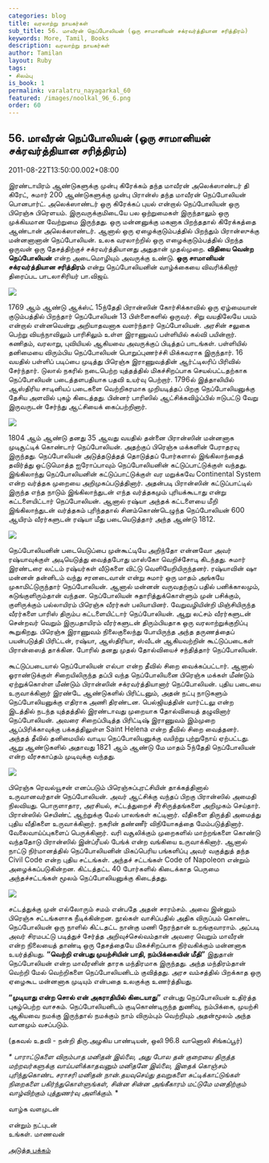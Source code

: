 ```yaml
---
categories: blog
title: வரலாற்று நாயகர்கள்
sub_title: 56. மாவீரன் நெப்போலியன் (ஒரு சாமானியன் சக்ரவர்த்தியான சரித்திரம்)
keywords: More, Tamil, Books
description: வரலாற்று நாயகர்கள்
author: Tamilan
layout: Ruby
tags:
- சிலம்பு
is_book: 1
permalink: varalatru_nayagarkal_60
featured: /images/noolkal_96_6.png
order: 60
---
```



## 56. மாவீரன் நெப்போலியன் (ஒரு சாமானியன் சக்ரவர்த்தியான சரித்திரம்)

2011-08-22T13:50:00.002+08:00

இரண்டாயிரம் ஆண்டுகளுக்கு முன்பு கிரேக்கம் தந்த மாவீரன் அலெக்ஸாண்டர் தி கிரேட், சுமார் 200 ஆண்டுகளுக்கு முன்பு பிரான்ஸ் தந்த மாவீரன் நெப்போலியன் பொனபார்ட். அலெக்ஸாண்டர் ஒரு கிரேக்கப் புயல் என்றால் நெப்போலியன் ஒரு பிரெஞ்சு பிரெளயம். இருவருக்குமிடையே பல ஒற்றுமைகள் இருந்தாலும் ஒரு முக்கியமான வேற்றுமை இருந்தது. ஒரு மன்னனுக்கு மகனாக பிறந்ததால் கிரேக்கத்தை ஆண்டான் அலெக்ஸாண்டர். ஆனால் ஒரு ஏழைக்குடும்பத்தில் பிறந்தும் பிரான்ஸுக்கு மன்னனானான் நெப்போலியன். உலக வரலாற்றில் ஒரு எழைக்குடும்பத்தில் பிறந்த ஒருவன் ஒரு தேசத்திற்குச் சக்ரவர்த்தியானது அதுதான் முதல்முறை. **விதியை வென்ற நெப்போலியன்** என்ற அடைமொழியும் அவருக்கு உண்டு. **ஒரு சாமானியன் சக்ரவர்த்தியான சரித்திரம்** என்று நெப்போலியனின் வாழ்க்கையை விவரிக்கிறார் திரைப்பட பாடலாசிரியர் பா.விஜய்.

![](http://1.bp.blogspot.com/-1rs1oJaQ6go/TlGQjivRmeI/AAAAAAAAA0Q/b9Istr7qF8E/s320/20269777.jpg)

1769 ஆம் ஆண்டு ஆக்ஸ்ட் 15ந்தேதி பிரான்ஸின் கோர்சிக்காவில் ஒரு ஏழ்மையான் குடும்பத்தில் பிறந்தார் நெப்போலியன் 13 பிள்ளைகளில் ஒருவர். சிறு வயதிலேயே பயம் என்றால் என்னவென்று அறியாதவனாக வளர்ந்தார் நெப்போலியன். அரசின் சலுகை பெற்று வியந்நாவிலும் பாரிசிலும் உள்ள இராணுவப் பள்ளியில் கல்வி பயின்றார். கணிதம், வரலாறு, புவியியல் ஆகியவை அவருக்குப் பிடித்தப் பாடங்கள். பள்ளியில் தனிமையை விரும்பிய நெப்போலியன் பொறுப்புணர்ச்சி மிக்கவராக இருந்தார். 16 வயதில் பள்ளிப் படிப்பை முடித்து பிரெஞ்சு இராணுவத்தின் ஆர்ட்டிலரிப் பிரிவில் சேர்ந்தார். டுலால் நகரில் நடைபெற்ற யுத்தத்தில் மிகச்சிறப்பாக செயல்பட்டதற்காக நெப்போலியன் படைத்தளபதியாக பதவி உயர்வு பெற்றார். 1796ல் இத்தாலியில் ஆஸ்திரிய சாடினியப் படைகளை வெற்றிகரமாக முறியடித்தப் பிறகு நெப்போலியனுக்கு தேசிய அளவில் புகழ் கிடைத்தது. பின்னர் பாரிஸில் ஆட்சிக்கவிழ்ப்பில் ஈடுபட்டு வேறு இருவருடன் சேர்ந்து ஆட்சியைக் கைப்பற்றினார்.

![](http://4.bp.blogspot.com/-L4x5LghFTm4/TlGQb4r-MUI/AAAAAAAAA0M/syt_9QIrTfA/s320/6a00d8341c4f7053ef00e554f632d38834-800wi.jpg)

1804 ஆம் ஆண்டு தனது 35 ஆவது வயதில் தன்னை பிரான்ஸின் மன்னனாக முடிசூட்டிக் கொண்டார் நெப்போலியன். அதற்குப் பிரெஞ்சு மக்களின் பேராதரவு இருந்தது. நெப்போலியன் அடுத்தடுத்தத் தொடுத்தப் போர்களால் இங்கிலாந்தைத் தவிர்த்து ஒட்டுமொத்த ஐரோப்பாவும் நெப்போலியனின் கட்டுப்பாட்டுக்குள் வந்தது. இங்கிலாந்து நெப்போலியனின் கட்டுப்பாட்டுக்குள் வர மறுக்கவே Continental System என்ற வர்த்தக முறையை அறிமுகப்படுத்தினார். அதன்படி பிரான்ஸின் கட்டுப்பாட்டில் இருந்த எந்த நாடும் இங்கிலாந்துடன் எந்த வர்த்தகமும் புரியக்கூடாது என்று கட்டளையிட்டார் நெப்போலியன். ஆனால் ரஷ்யா அந்தக் கட்டளையை மீறி இங்கிலாந்துடன் வர்த்தகம் புரிந்ததால் சினம்கொண்டெழுந்த நெப்போலியன் 600 ஆயிரம் வீரர்களுடன் ரஷ்யா மீது படையெடுத்தார் அந்த ஆண்டு 1812.

![](http://4.bp.blogspot.com/-7IFbLP9Uusg/TlGQ6M5YelI/AAAAAAAAA0Y/mNbxIBt-w1U/s1600/napoleon.jpg)

நெப்போலியனின் படையெடுப்பை முன்கூட்டியே அறிந்தோ என்னவோ அவர் ரஷ்யாவுக்குள் அடியெடுத்து வைத்தபோது மாஸ்கோ வெறிச்சோடி கிடந்தது. சுமார் இரண்டரை லட்டம் ரஷ்யர்கள் வீடுகளை விட்டு வெளியேறியிருந்தனர். ரஷ்யாவின் ஷா மன்னன் தன்னிடம் வந்து சரனடைவான் என்று சுமார் ஒரு மாதம் அங்கயே முகாமிட்டுருந்தார் நெப்போலியன். ஆனால் மன்னன் வருவதற்குப் பதில் பனிக்காலமும், கடுங்குளிரும்தான் வந்தன. நெப்போலியன் சுதாரித்துக்கொள்ளும் முன் பசிக்கும், குளிருக்கும் பல்லாயிரம் பிரெஞ்சு வீரர்கள் பலியாயினர். வேறுவழியின்றி மிஞ்சியிருந்த வீரர்களை பாரிஸ் திரும்ப கட்டளையிட்டார் நெப்போலியன். ஆறு லட்சம் வீரர்களுடன் சென்றவர் வெறும் இருபதாயிரம் வீரர்களுடன் திரும்பியதாக ஒரு வரலாற்றுக்குறிப்பு கூறுகிறது. பிரெஞ்சு இராணுவம் நிலைகுலைந்து போயிருந்த அந்த தருணத்தைப் பயன்படுத்தி பிரிட்டன், ரஷ்யா, ஆஸ்திரியா, ஸ்வீடன் ஆகியவற்றின் கூட்டுப்படைகள் பிரான்ஸைத் தாக்கின. போரில் தனது முதல் தோல்வியைச் சந்தித்தார் நெப்போலியன்.

கூட்டுப்படையால் நெப்போலியன் எல்பா என்ற தீவில் சிறை வைக்கப்பட்டார். ஆனால் ஓராண்டுக்குள் சிறையிலிருந்த தப்பி வந்த நெப்போலியனை பிரெஞ்சு மக்கள் மீண்டும் ஏற்றுக்கொள்ள மீண்டும் பிரான்ஸின் சக்ரவர்த்தியானார் நெப்போலியன். புதிய படையை உருவாக்கினார் இரண்டே ஆண்டுகளில் பிரிட்டனும், அதன் நட்பு நாடுகளும் நெப்போலியனுக்கு எதிராக அணி திரண்டன. பெல்ஜியத்தின் வார்ட்டலு என்ற இடத்தில் நடந்த யுத்தத்தில் இரண்டாவது முறையாக தோல்வியைத் தழுவினார் நெப்போலியன். அவரை சிறைப்பிடித்த பிரிட்டிஷ் இராணுவம் இம்முறை ஆப்பிரிக்காவுக்கு பக்கத்திலுள்ள Saint Helena என்ற தீவில் சிறை வைத்தனர். அந்தத் தீவில் தனிமையில் வாடிய நெப்போலியனுக்கு வயிற்று புற்றுநோய் ஏற்பட்டது. ஆறு ஆண்டுகளில் அதாவது 1821 ஆம் ஆண்டு மே மாதம் 5ந்தேதி நெப்போலியன் என்ற வீரசகாப்தம் முடிவுக்கு வந்தது.

![](http://4.bp.blogspot.com/-1OdipBr-x4c/TlGRL56nYgI/AAAAAAAAA0c/s7t7aU1IX-A/s1600/nbwithcrown.jpg)

பிரெஞ்சு ரெவல்யூசன் எனப்படும் பிரெஞ்சுப்புரட்சியின் தாக்கத்தினால் உருவானவர்தான் நெப்போலியன். அவர் ஆட்சிக்கு வந்தப் பிறகு பிரான்ஸில் அமைதி நிலவியது. பொருளாதார, அரசியல், சட்டத்துறைச் சீர்சிருத்தங்களை அறிமுகம் செய்தார். பிரான்ஸில் செயிண்ட் ஆற்றுக்கு மேல் பாலங்கள் கட்டினார். வீதிகளை திருத்தி அமைத்து புதிய வீதிகளை உருவாக்கினார். நகரின் தண்ணீர் விநியோகத்தை மேம்படுத்தினார். வேலைவாய்ப்புகளைப் பெருக்கினார். வரி வசூலிக்கும் முறைகளில் மாற்றங்களை கொண்டு வந்ததோடு பிரான்ஸில் இன்ப்ரீயல் பேங்க் என்ற வங்கியை உருவாக்கினார். ஆனால் நாட்டு நிர்மானத்தில் நெப்போலியனின் மிகப்பெரிய பங்களிப்பு அவர் வகுத்துத் தந்த Civil Code என்ற புதிய சட்டங்கள். அந்தச் சட்டங்கள் Code of Napoleon என்றும் அழைக்கப்படுகின்றன. கிட்டத்தட்ட 40 போர்களில் கிடைக்காத பெருமை அந்தச்சட்டங்கள் மூலம் நெப்போலியனுக்கு கிடைத்தது.

![](http://3.bp.blogspot.com/-Mg5cGnd-ess/TlGQvD1nsiI/AAAAAAAAA0U/Susvp1ph4Q0/s320/napoleon_iii.jpg)

சட்டத்துக்கு முன் எல்லோரும் சமம் என்பதே அதன் சாரம்சம். அவை இன்னும் பிரெஞ்சு சட்டங்களாக நீடிக்கின்றன. நூல்கள் வாசிப்பதில் அதிக விருப்பம் கொண்ட நெப்போலியன் ஒரு நாளில் கிட்டதட்ட நான்கு மணி நேரந்தான் உறங்குவாராம். அப்படி அவர் சிரமபட்டு படித்துச் சேர்த்த அறிவுச்செல்வம்தான் அவரை வெறும் மாவீரன் என்ற நிலையைத் தாண்டி ஒரு தேசத்தையே மிகச்சிறப்பாக நிர்வகிக்கும் மன்னனாக உயர்த்தியது. **“வெற்றி என்பது முயற்சியின் பாதி, நம்பிக்கையின் மீதி”** இதுதான் நெப்போலியன் என்ற மாவீரனின் தாரக மந்திரமாக இருந்தது. அந்த மந்திரம்தான் வெற்றி மேல் வெற்றிகளை நெப்போலியனிடம் குவித்தது. அரச வம்சத்தில் பிறக்காத ஒரு ஏழைகூட மன்னனாக முடியும் என்பதை உலகுக்கு உணர்த்தியது.

**“முடியாது என்ற சொல் என் அகராதியில் கிடையாது”** என்பது நெப்போலியன் உதிர்த்த புகழ்பெற்ற வாசகம். நெப்போலியனிடம் குடிகொண்டிருந்த துணிவு, நம்பிக்கை, முயற்சி ஆகியவை நமக்கு இருந்தால் நமக்கும் நாம் விரும்பும் வெற்றியும் அதன்மூலம் அந்த வானமும் வசப்படும்.

(தகவல் உதவி - நன்றி திரு.அழகிய பாண்டியன், ஒலி 96.8 வானொலி சிங்கப்பூர்)

_* _பாராட்டுகளை விரும்பாத மனிதன் இல்லை, அது போல தன் குறையை திருத்த மற்றவர்களுக்கு வாய்பளிக்காதவனும் மனிதனே இல்லை, இதைக் கொஞ்சம் புரிந்துகொண்ட சராசரி மனிதன் நான்.தயவுசெய்து தவறுகளை சுட்டிக்காட்டுங்கள் நிறைகளை பகிர்ந்துகொள்ளுங்கள், சின்ன சின்ன அங்கீகாரம் மட்டுமே மனதிற்கும் வாழ்விற்கும் புத்துணர்வு அளிக்கும்.__ *

வாழ்க வளமுடன்

என்றும் நட்புடன்  
உங்கள். மாணவன்

[அடுத்த பக்கம்](varalatru_nayagarkal_61)